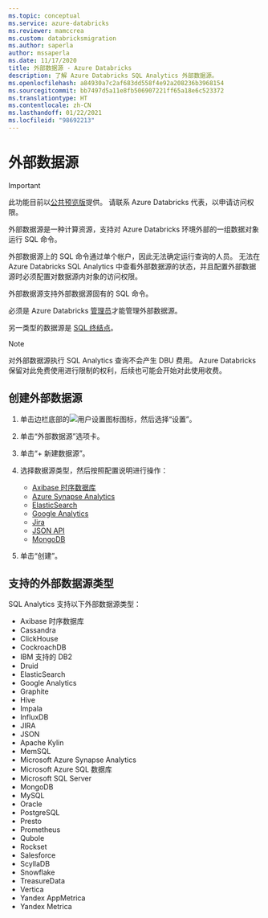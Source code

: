 ```yaml
---
ms.topic: conceptual
ms.service: azure-databricks
ms.reviewer: mamccrea
ms.custom: databricksmigration
ms.author: saperla
author: mssaperla
ms.date: 11/17/2020
title: 外部数据源 - Azure Databricks
description: 了解 Azure Databricks SQL Analytics 外部数据源。
ms.openlocfilehash: a84930a7c2af683dd558f4e92a208236b3968154
ms.sourcegitcommit: bb7497d5a11e8fb506907221ff65a18e6c523372
ms.translationtype: HT
ms.contentlocale: zh-CN
ms.lasthandoff: 01/22/2021
ms.locfileid: "98692213"
---
```

# <a name="external-data-sources"></a>外部数据源

> [!IMPORTANT]
>
> 此功能目前以[公共预览版](../../../release-notes/release-types.md)提供。 请联系 Azure Databricks 代表，以申请访问权限。

外部数据源是一种计算资源，支持对 Azure Databricks 环境外部的一组数据对象运行 SQL 命令。

外部数据源上的 SQL 命令通过单个帐户，因此无法确定运行查询的人员。 无法在 Azure Databricks SQL Analytics 中查看外部数据源的状态，并且配置外部数据源时必须配置对数据源内对象的访问权限。

外部数据源支持外部数据源固有的 SQL 命令。

必须是 Azure Databricks [管理员](../../../administration-guide/users-groups/users.md)才能管理外部数据源。

另一类型的数据源是 [SQL 终结点](../sql-endpoints.md)。

> [!NOTE]
>
> 对外部数据源执行 SQL Analytics 查询不会产生 DBU 费用。 Azure Databricks 保留对此免费使用进行限制的权利，后续也可能会开始对此使用收费。

## <a name="create-an-external-data-source"></a>创建外部数据源

1. 单击边栏底部的![用户设置图标](../../../_static/images/icons/user-settings-icon.png)图标，然后选择“设置”。
2. 单击“外部数据源”选项卡。
3. 单击“+ 新建数据源”。
4. 选择数据源类型，然后按照配置说明进行操作：

   * [Axibase 时序数据库](axibase-time-series-database.md)
   * [Azure Synapse Analytics](azure-synapse-analytics.md)
   * [ElasticSearch](elasticsearch.md)
   * [Google Analytics](google-analytics.md)
   * [Jira](jira.md)
   * [JSON API](json-api.md)
   * [MongoDB](mongodb.md)
5. 单击“创建”。

## <a name="supported-external-data-source-types"></a>支持的外部数据源类型

SQL Analytics 支持以下外部数据源类型：

* Axibase 时序数据库
* Cassandra
* ClickHouse
* CockroachDB
* IBM 支持的 DB2
* Druid
* ElasticSearch
* Google Analytics
* Graphite
* Hive
* Impala
* InfluxDB
* JIRA
* JSON
* Apache Kylin
* MemSQL
* Microsoft Azure Synapse Analytics
* Microsoft Azure SQL 数据库
* Microsoft SQL Server
* MongoDB
* MySQL
* Oracle
* PostgreSQL
* Presto
* Prometheus
* Qubole
* Rockset
* Salesforce
* ScyllaDB
* Snowflake
* TreasureData
* Vertica
* Yandex AppMetrica
* Yandex Metrica